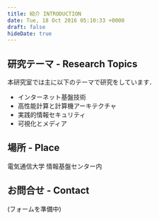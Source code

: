 ```yaml
---
title: 紹介 INTRODUCTION
date: Tue, 18 Oct 2016 05:10:33 +0000
draft: false
hideDate: true
---
```


## 研究テーマ - Research Topics

本研究室では主に以下のテーマで研究をしています．
　
- インターネット基盤技術
- 高性能計算と計算機アーキテクチャ
- 実践的情報セキュリティ
- 可視化とメディア

## 場所 - Place

電気通信大学 情報基盤センター内

## お問合せ - Contact

(フォームを準備中)
